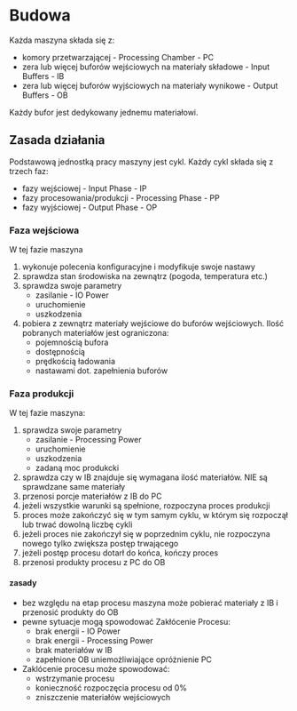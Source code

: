 # Budowa

Każda maszyna składa się z:
* komory przetwarzającej - Processing Chamber - PC
* zera lub więcej buforów wejściowych na materiały składowe - Input Buffers - IB
* zera lub więcej buforów wyjściowych na materiały wynikowe - Output Buffers - OB

Każdy bufor jest dedykowany jednemu materiałowi. 

## Zasada działania

Podstawową jednostką pracy maszyny jest cykl.
Każdy cykl składa się z trzech faz:
* fazy wejściowej - Input Phase - IP
* fazy procesowania/produkcji - Processing Phase - PP
* fazy wyjściowej - Output Phase - OP


### Faza wejściowa

W tej fazie maszyna
1. wykonuje polecenia konfiguracyjne i modyfikuje swoje nastawy
1. sprawdza stan środowiska na zewnątrz (pogoda, temperatura etc.)
1. sprawdza swoje parametry
   - zasilanie - IO Power 
   - uruchomienie
   - uszkodzenia
1. pobiera z zewnątrz materiały wejściowe do buforów wejściowych. Ilość pobranych materiałów jest ograniczona:
   - pojemnością bufora
   - dostępnością
   - prędkością ładowania
   - nastawami dot. zapełnienia buforów

### Faza produkcji

W tej fazie maszyna:
1. sprawdza swoje parametry
   - zasilanie - Processing Power
   - uruchomienie
   - uszkodzenia
   - zadaną moc produkcki
1. sprawdza czy w IB znajduje się wymagana ilość materiałów. NIE są sprawdzane same materiały
1. przenosi porcje materiałów z IB do PC
1. jeżeli wszystkie warunki są spełnione, rozpoczyna proces produkcji
1. proces może zakończyć się w tym samym cyklu, w którym się rozpoczął lub trwać dowolną liczbę cykli
1. jeżeli proces nie zakończył się w poprzednim cyklu, nie rozpoczyna nowego tylko zwiększa postęp trwającego
1. jeżeli postęp procesu dotarł do końca, kończy proces
1. przenosi produkty procesu z PC do OB

#### zasady

* bez względu na etap procesu maszyna może pobierać materiały z IB i przenosić produkty do OB
* pewne sytuacje mogą spowodować Zakłócenie Procesu:
  - brak energii - IO Power
  - brak energii - Processing Power
  - brak materiałów w IB
  - zapełnione OB uniemożliwiające opróżnienie PC
* Zaklócenie procesu może spowodować:
  - wstrzymanie procesu
  - konieczność rozpoczęcia procesu od 0%
  - zniszczenie materiałów wejściowych





